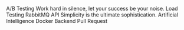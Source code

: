 A/B Testing Work hard in silence, let your success be your noise. Load Testing RabbitMQ API
Simplicity is the ultimate sophistication. Artificial Intelligence Docker Backend Pull Request
